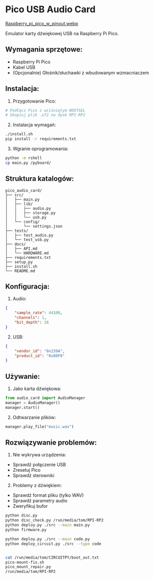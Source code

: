 # Pico USB Audio Card

[Raspberry_pi_pico_w_pinout.webp](Raspberry_pi_pico_w_pinout.webp)

Emulator karty dźwiękowej USB na Raspberry Pi Pico.

## Wymagania sprzętowe:
- Raspberry Pi Pico
- Kabel USB
- (Opcjonalnie) Głośnik/słuchawki z wbudowanym wzmacniaczem

## Instalacja:

1. Przygotowanie Pico:
```bash
# Podłącz Pico z wciśniętym BOOTSEL
# Skopiuj plik .uf2 na dysk RPI-RP2
```

2. Instalacja wymagań:
```bash
./install.sh
pip install -r requirements.txt
```

3. Wgranie oprogramowania:
```bash
python -m rshell
cp main.py /pyboard/
```

## Struktura katalogów:
```
pico_audio_card/
├── src/
│   ├── main.py
│   ├── lib/
│   │   ├── audio.py
│   │   ├── storage.py
│   │   └── usb.py
│   └── config/
│       └── settings.json
├── tests/
│   ├── test_audio.py
│   └── test_usb.py
├── docs/
│   ├── API.md
│   └── HARDWARE.md
├── requirements.txt
├── setup.py
├── install.sh
└── README.md
```

## Konfiguracja:

1. Audio:
```json
{
    "sample_rate": 44100,
    "channels": 1,
    "bit_depth": 16
}
```

2. USB:
```json
{
    "vendor_id": "0x239A",
    "product_id": "0x80F0"
}
```

## Używanie:

1. Jako karta dźwiękowa:
```python
from audio_card import AudioManager
manager = AudioManager()
manager.start()
```

2. Odtwarzanie plików:
```python
manager.play_file("music.wav")
```

## Rozwiązywanie problemów:

1. Nie wykrywa urządzenia:
- Sprawdź połączenie USB
- Zresetuj Pico
- Sprawdź sterowniki

2. Problemy z dźwiękiem:
- Sprawdź format pliku (tylko WAV)
- Sprawdź parametry audio
- Zweryfikuj bufor

```bash
python disc.py
python disc_check.py /run/media/tom/RPI-RP2
python deploy.py ./src --main main.py
python firmware.py

python deploy.py ./src --main code.py
python deploy_circuit.py ./src --type code


cat /run/media/tom/CIRCUITPY/boot_out.txt
pico-mount-fix.sh
pico_mount_repair.py
/run/media/tom/RPI-RP2


```